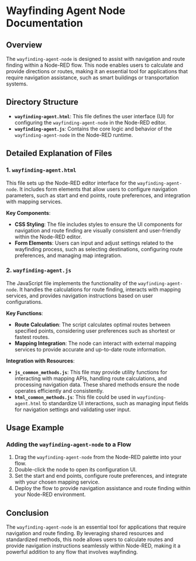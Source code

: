 
# Wayfinding Agent Node Documentation

## Overview
The `wayfinding-agent-node` is designed to assist with navigation and route finding within a Node-RED flow. This node enables users to calculate and provide directions or routes, making it an essential tool for applications that require navigation assistance, such as smart buildings or transportation systems.

## Directory Structure

- **`wayfinding-agent.html`**: This file defines the user interface (UI) for configuring the `wayfinding-agent-node` in the Node-RED editor.
- **`wayfinding-agent.js`**: Contains the core logic and behavior of the `wayfinding-agent-node` in the Node-RED runtime.

## Detailed Explanation of Files

### 1. `wayfinding-agent.html`
This file sets up the Node-RED editor interface for the `wayfinding-agent-node`. It includes form elements that allow users to configure navigation parameters, such as start and end points, route preferences, and integration with mapping services.

**Key Components**:
- **CSS Styling**: The file includes styles to ensure the UI components for navigation and route finding are visually consistent and user-friendly within the Node-RED editor.
- **Form Elements**: Users can input and adjust settings related to the wayfinding process, such as selecting destinations, configuring route preferences, and managing map integration.

### 2. `wayfinding-agent.js`
The JavaScript file implements the functionality of the `wayfinding-agent-node`. It handles the calculations for route finding, interacts with mapping services, and provides navigation instructions based on user configurations.

**Key Functions**:
- **Route Calculation**: The script calculates optimal routes between specified points, considering user preferences such as shortest or fastest routes.
- **Mapping Integration**: The node can interact with external mapping services to provide accurate and up-to-date route information.

**Integration with Resources**:
- **`js_common_methods.js`**: This file may provide utility functions for interacting with mapping APIs, handling route calculations, and processing navigation data. These shared methods ensure the node operates efficiently and consistently.
- **`html_common_methods.js`**: This file could be used in `wayfinding-agent.html` to standardize UI interactions, such as managing input fields for navigation settings and validating user input.

## Usage Example

### Adding the `wayfinding-agent-node` to a Flow
1. Drag the `wayfinding-agent-node` from the Node-RED palette into your flow.
2. Double-click the node to open its configuration UI.
3. Set the start and end points, configure route preferences, and integrate with your chosen mapping service.
4. Deploy the flow to provide navigation assistance and route finding within your Node-RED environment.

## Conclusion
The `wayfinding-agent-node` is an essential tool for applications that require navigation and route finding. By leveraging shared resources and standardized methods, this node allows users to calculate routes and provide navigation instructions seamlessly within Node-RED, making it a powerful addition to any flow that involves wayfinding.
